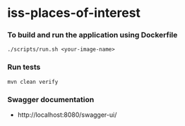 # iss-places-of-interest

### To build and run the application using Dockerfile

```shell
./scripts/run.sh <your-image-name>
```

### Run tests
```
mvn clean verify
```
### Swagger documentation
- http://localhost:8080/swagger-ui/
